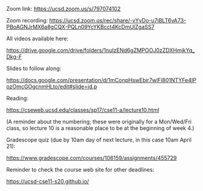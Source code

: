 Zoom link: https://ucsd.zoom.us/s/797074102

Zoom recording: https://ucsd.zoom.us/rec/share/-vYyDo-u7iBLT6vA73-PBoAGNJrMX6a8gCQX-PQLn09YcYKBcct4KcDmUlZgaSS7


All videos available here:

https://drive.google.com/drive/folders/1nuIzENd6gZMPOOJ0zZDXHmjkYq_Dkg-F

Slides to follow along:

https://docs.google.com/presentation/d/1mConpHswEbir7wlFl801NTYFe4IPozOmcGOgcnmHLto/edit#slide=id.p

Reading:

https://cseweb.ucsd.edu/classes/sp17/cse11-a/lecture10.html

(A reminder about the numbering; these were originally for a Mon/Wed/Fri class,
so lecture 10 is a reasonable place to be at the beginning of week 4.)

Gradescope quiz (due by 10am day of next lecture, in this case 10am April 21):

https://www.gradescope.com/courses/106159/assignments/455729

Reminder to check the course web site for other deadlines:

https://ucsd-cse11-s20.github.io/

